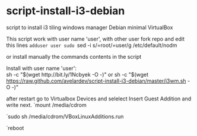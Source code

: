 # script-install-i3-debian
script to install i3 tiling windows manager Debian minimal VirtualBox

This script work with user name 'user', with other user fork repo and edit this lines
`adduser user sudo
`sed -i s/=root/=user/g /etc/default/nodm

or install manually the commands contents in the script

Install with user name 'user':  
sh -c "$(wget http://bit.ly/1Ncbyek -O -)"
or
sh -c "$(wget https://raw.github.com/avelardev/script-install-i3-debian/master/i3wm.sh -O -)"

after restart go to Virtualbox Devices and selelect Insert Guest Addition and write next.
`mount /media/cdrom

`sudo sh /media/cdrom/VBoxLinuxAdditions.run

`reboot
